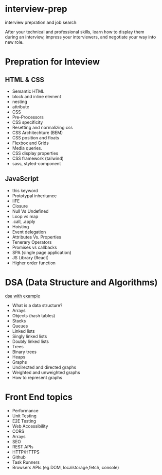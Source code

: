 # interview-prep

interview prepration and job search

After your technical and professional skills, learn how to display them during an interview, impress your interviewers, and negotiate your way into new role.

# Prepration for Inteview

## HTML & CSS

- Semantic HTML
- block and inline element
- nesting
- attribute
- CSS
- Pre-Processors
- CSS specificity
- Resetting and normalizing css
- CSS Architechture (BEM)
- CSS position and floats
- Flexbox and Grids
- Media queries.
- CSS display properties
- CSS framework (tailwind)
- sass, styled-component

## JavaScript

- this keyword
- Prototypal inheritance
- IIFE
- Closure
- Null Vs Undefined
- Loop vs map
- .call, .apply
- Hoisting
- Event delegation
- Attributes Vs. Properties
- Tenerary Operators
- Promises vs callbacks
- SPA (single page application)
- JS Library (React)
- Higher order function

# DSA (Data Structure and Algorithms)

[dsa with example](https://www.freecodecamp.org/news/data-structures-in-javascript-with-examples/)

- What is a data structure?
- Arrays
- Objects (hash tables)
- Stacks
- Queues
- Linked lists
- Singly linked lists
- Doubly linked lists
- Trees
- Binary trees
- Heaps
- Graphs
- Undirected and directed graphs
- Weighted and unweighted graphs
- How to represent graphs

# Front End topics

- Performance
- Unit Testing
- E2E Testing
- Web Accessibility
- CORS
- Arrays
- SEO
- REST APIs
- HTTP/HTTPS
- Github
- Task Runners
- Browsers APIs (eg.DOM, localstorage,fetch, console)
